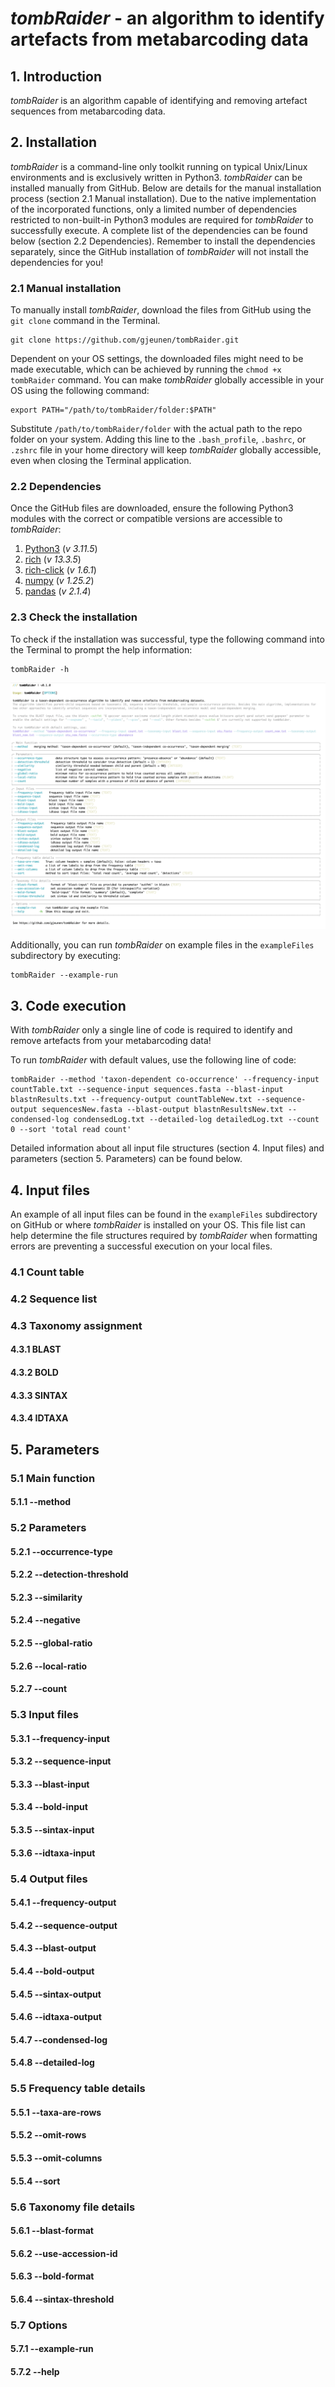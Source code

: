 # *tombRaider* - an algorithm to identify artefacts from metabarcoding data

## 1. Introduction

*tombRaider* is an algorithm capable of identifying and removing artefact sequences from metabarcoding data.

## 2. Installation

*tombRaider* is a command-line only toolkit running on typical Unix/Linux environments and is exclusively written in Python3. *tombRaider* can be installed manually from GitHub. Below are details for the manual installation process (section 2.1 Manual installation). Due to the native implementation of the incorporated functions, only a limited number of dependencies restricted to non-built-in Python3 modules are required for *tombRaider* to successfully execute. A complete list of the dependencies can be found below (section 2.2 Dependencies). Remember to install the dependencies separately, since the GitHub installation of *tombRaider* will not install the dependencies for you!

### 2.1 Manual installation

To manually install *tombRaider*, download the files from GitHub using the `git clone` command in the Terminal.

```{code-block} bash
git clone https://github.com/gjeunen/tombRaider.git
```

Dependent on your OS settings, the downloaded files might need to be made executable, which can be achieved by running the `chmod +x tombRaider` command. You can make *tombRaider* globally accessible in your OS using the following command:

```{code-block} bash
export PATH="/path/to/tombRaider/folder:$PATH"
```

Substitute `/path/to/tombRaider/folder` with the actual path to the repo folder on your system. Adding this line to the `.bash_profile`, `.bashrc`, or `.zshrc` file in your home directory will keep *tombRaider* globally accessible, even when closing the Terminal application.

### 2.2 Dependencies

Once the GitHub files are downloaded, ensure the following Python3 modules with the correct or compatible versions are accessible to *tombRaider*:

1. [Python3](https://www.python.org/downloads/) (*v 3.11.5*)
2. [rich](https://rich.readthedocs.io/en/stable/introduction.html) (*v 13.3.5*)
3. [rich-click](https://github.com/ewels/rich-click) (*v 1.6.1*)
4. [numpy](https://numpy.org) (*v 1.25.2*)
5. [pandas](https://pandas.pydata.org/docs/getting_started/install.html) (*v 2.1.4*)

### 2.3 Check the installation

To check if the installation was successful, type the following command into the Terminal to prompt the help information:

```{code-block} bash
tombRaider -h
```

![tombRaider help prompt](figures/help-prompt.png)

Additionally, you can run *tombRaider* on example files in the `exampleFiles` subdirectory by executing:

```{code-block} bash
tombRaider --example-run
```

## 3. Code execution

With *tombRaider* only a single line of code is required to identify and remove artefacts from your metabarcoding data!

To run *tombRaider* with default values, use the following line of code:

```{code-block} bash
tombRaider --method 'taxon-dependent co-occurrence' --frequency-input countTable.txt --sequence-input sequences.fasta --blast-input blastnResults.txt --frequency-output countTableNew.txt --sequence-output sequencesNew.fasta --blast-output blastnResultsNew.txt --condensed-log condensedLog.txt --detailed-log detailedLog.txt --count 0 --sort 'total read count'
```

Detailed information about all input file structures (section 4. Input files) and parameters (section 5. Parameters) can be found below.

## 4. Input files

An example of all input files can be found in the `exampleFiles` subdirectory on GitHub or where *tombRaider* is installed on your OS. This file list can help determine the file structures required by *tombRaider* when formatting errors are preventing a successful execution on your local files.

### 4.1 Count table

### 4.2 Sequence list

### 4.3 Taxonomy assignment

#### 4.3.1 BLAST

#### 4.3.2 BOLD

#### 4.3.3 SINTAX

#### 4.3.4 IDTAXA

## 5. Parameters

### 5.1 Main function

#### 5.1.1 --method

### 5.2 Parameters

#### 5.2.1 --occurrence-type

#### 5.2.2 --detection-threshold

#### 5.2.3 --similarity

#### 5.2.4 --negative

#### 5.2.5 --global-ratio

#### 5.2.6 --local-ratio

#### 5.2.7 --count

### 5.3 Input files

#### 5.3.1 --frequency-input

#### 5.3.2 --sequence-input

#### 5.3.3 --blast-input

#### 5.3.4 --bold-input

#### 5.3.5 --sintax-input

#### 5.3.6 --idtaxa-input

### 5.4 Output files

#### 5.4.1 --frequency-output

#### 5.4.2 --sequence-output

#### 5.4.3 --blast-output

#### 5.4.4 --bold-output

#### 5.4.5 --sintax-output

#### 5.4.6 --idtaxa-output

#### 5.4.7 --condensed-log

#### 5.4.8 --detailed-log

### 5.5 Frequency table details

#### 5.5.1 --taxa-are-rows

#### 5.5.2 --omit-rows

#### 5.5.3 --omit-columns

#### 5.5.4 --sort

### 5.6 Taxonomy file details

#### 5.6.1 --blast-format

#### 5.6.2 --use-accession-id

#### 5.6.3 --bold-format

#### 5.6.4 --sintax-threshold

### 5.7 Options

#### 5.7.1 --example-run

#### 5.7.2 --help
